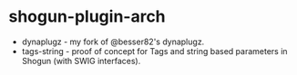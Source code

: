 # shogun-plugin-arch

* dynaplugz - my fork of @besser82's dynaplugz.
* tags-string - proof of concept for Tags and string based parameters in Shogun (with SWIG interfaces).